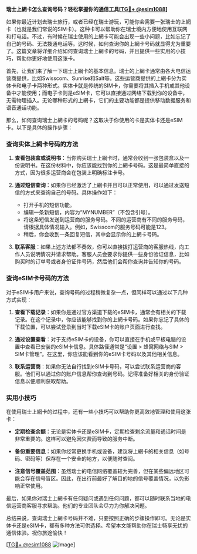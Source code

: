 **瑞士上網卡怎么查询号码？轻松掌握你的通信工具[[TG💪+ @esim1088](https://t.me/s/esim1088)]**

如果你最近计划去瑞士旅行，或者已经在瑞士游玩，可能你会需要一张瑞士的上網卡（也就是我们常说的SIM卡）。这种卡可以帮助你在瑞士境内方便地使用互联网和打电话。不过，有时候在瑞士使用的上網卡可能会出现一些小问题，比如忘记了自己的号码、无法拨通电话等。这时候，如何查询你的上網卡号码就显得尤为重要了。这篇文章将详细介绍如何查询瑞士上網卡的号码，并且提供一些实用的小技巧，帮助你更好地使用这张卡。

首先，让我们来了解一下瑞士上網卡的基本信息。瑞士的上網卡通常由各大电信运营商提供，比如Swisscom、Sunrise和Salt等。这些运营商提供的上網卡分为实体卡和电子卡两种形式。实体卡就是传统的SIM卡，你需要将其插入手机或其他设备中才能使用；而电子卡则是eSIM卡，它可以直接通过网络下载到你的设备中，无需物理插入。无论哪种形式的上網卡，它们的主要功能都是提供移动数据服务和语音通话功能。

那么，如何查询瑞士上網卡的号码呢？这取决于你使用的卡是实体卡还是eSIM卡。以下是具体的操作步骤：

### 查询实体上網卡号码的方法

1. **查看包装盒或说明书**：当你购买瑞士上網卡时，通常会收到一张包装盒以及一份说明书。在这份材料中，你应该能找到你的上網卡号码。这是最简单直接的方式，因为很多运营商会在包装上明确标注卡号。

2. **通过短信查询**：如果你已经激活了上網卡并且可以正常使用，可以通过发送短信的方式来查询自己的号码。具体操作如下：
   - 打开手机的短信功能。
   - 编辑一条新短信，内容为“MYNUMBER”（不包含引号）。
   - 将这条短信发送到运营商的服务号码。不同的运营商有不同的服务号码，请根据具体情况输入。例如，Swisscom的服务号码可能是123。
   - 稍后，你会收到一条回复短信，其中会显示你的上網卡号码。

3. **联系客服**：如果上述方法都不奏效，你可以直接拨打运营商的客服热线，向工作人员说明情况并请求帮助。客服人员会要求你提供一些身份验证信息，比如购买时的订单号或者身份证件号码，然后他们会帮你查询并告知你的号码。

### 查询eSIM卡号码的方法

对于eSIM卡用户来说，查询号码的过程稍微复杂一点，但同样可以通过以下几种方式实现：

1. **查看下载记录**：如果你是通过官方渠道下载的eSIM卡，通常会有相关的下载记录。在这个记录中，你应该能够找到你的上網卡号码。如果你忘记了具体的下载位置，可以尝试登录到当时下载eSIM卡的账户页面进行查找。

2. **通过设置查看**：对于支持eSIM卡的设备，你可以直接在手机或平板电脑的设置中查看已安装的eSIM卡信息。具体路径通常是“设置 > 蜂窝网络与SIM > SIM卡管理”。在这里，你应该能看到你的eSIM卡号码以及其他相关信息。

3. **联系运营商**：如果你无法自行找到eSIM卡号码，可以尝试联系运营商的客服。他们可以通过你的账户信息帮你查询到号码。记得准备好相关的身份验证信息以便顺利获取帮助。

### 实用小技巧

在使用瑞士上網卡的过程中，还有一些小技巧可以帮助你更高效地管理和使用这张卡：

- **定期检查余额**：无论是实体卡还是eSIM卡，定期检查剩余流量和通话时间是非常重要的。这样可以避免因欠费而导致的服务中断。
  
- **备份重要信息**：如果你经常更换手机或设备，建议将上網卡的相关信息（如号码、密码等）保存在一个安全的地方，以便随时查阅。

- **注意信号覆盖范围**：虽然瑞士的电信网络覆盖较为完善，但在某些偏远地区可能会存在信号盲区。因此，在出行前最好了解目的地的信号覆盖情况，以免影响正常使用。

最后，如果你对瑞士上網卡有任何疑问或遇到任何问题，都可以随时联系当地的电信运营商客服寻求帮助。他们的专业团队会尽力为你解决问题。

总结来说，查询瑞士上網卡号码并不难，只要按照正确的步骤操作即可。无论是实体卡还是eSIM卡，都有多种方法可供选择。希望本文能帮助你在瑞士畅享无忧的通信体验。祝你旅途愉快！

[[TG💪+ @esim1088](https://t.me/s/esim1088) ![Image](https://i.postimg.cc/4NQfJmqS/Snipaste-2025-05-13-00-14-12.png)]